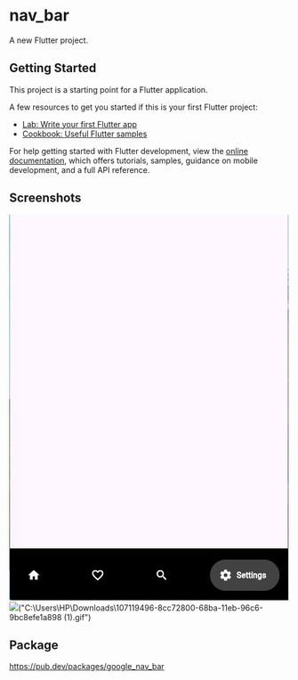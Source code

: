 # nav_bar

A new Flutter project.

## Getting Started

This project is a starting point for a Flutter application.

A few resources to get you started if this is your first Flutter project:

- [Lab: Write your first Flutter app](https://docs.flutter.dev/get-started/codelab)
- [Cookbook: Useful Flutter samples](https://docs.flutter.dev/cookbook)

For help getting started with Flutter development, view the
[online documentation](https://docs.flutter.dev/), which offers tutorials,
samples, guidance on mobile development, and a full API reference.
## Screenshots
![img.png](img.png)
<img src="&quot;C:\Users\HP\Downloads\107119496-8cc72800-68ba-11eb-96c6-9bc8efe1a898 (1).gif&quot;"/>("C:\Users\HP\Downloads\107119496-8cc72800-68ba-11eb-96c6-9bc8efe1a898 (1).gif")

## Package 
https://pub.dev/packages/google_nav_bar